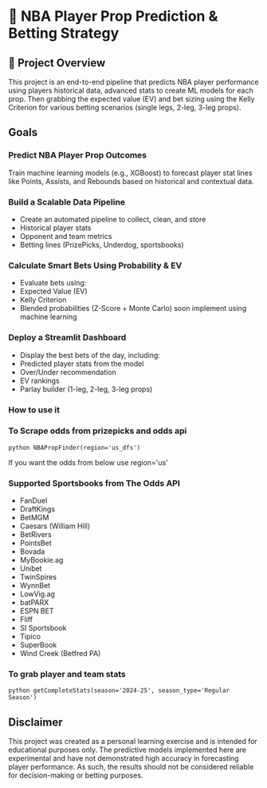 # 🏀 NBA Player Prop Prediction & Betting Strategy
## 📌 Project Overview
This project is an end-to-end pipeline that predicts NBA player performance using players historical data, advanced stats to create ML models for each prop. Then grabbing the expected value (EV) and bet sizing using the Kelly Criterion for various betting scenarios (single legs, 2-leg, 3-leg props).
## Goals
### Predict NBA Player Prop Outcomes
Train machine learning models (e.g., XGBoost) to forecast player stat lines like Points, Assists, and Rebounds based on historical and contextual data.

### Build a Scalable Data Pipeline
- Create an automated pipeline to collect, clean, and store
- Historical player stats
- Opponent and team metrics
- Betting lines (PrizePicks, Underdog, sportsbooks)

### Calculate Smart Bets Using Probability & EV
- Evaluate bets using:
- Expected Value (EV)
- Kelly Criterion
- Blended probabilities (Z-Score + Monte Carlo) soon implement using machine learning

### Deploy a Streamlit Dashboard
- Display the best bets of the day, including:
- Predicted player stats from the model
- Over/Under recommendation
- EV rankings
- Parlay builder (1-leg, 2-leg, 3-leg props)

### How to use it
### To Scrape odds from prizepicks and odds api
```
python NBAPropFinder(region='us_dfs')
```
If you want the odds from below use region='us'
### Supported Sportsbooks from The Odds API
- FanDuel
- DraftKings
- BetMGM
- Caesars (William Hill)
- BetRivers
- PointsBet
- Bovada
- MyBookie.ag
- Unibet
- TwinSpires
- WynnBet
- LowVig.ag
- batPARX
- ESPN BET
- Fliff
- SI Sportsbook
- Tipico
- SuperBook
- Wind Creek (Betfred PA)
### To grab player and team stats
```
python getCompleteStats(season='2024-25', season_type='Regular Season')
```


## Disclaimer
This project was created as a personal learning exercise and is intended for educational purposes only. The predictive models implemented here are experimental and have not demonstrated high accuracy in forecasting player performance. As such, the results should not be considered reliable for decision-making or betting purposes.
